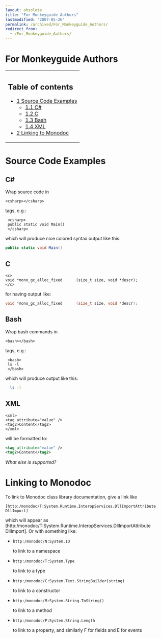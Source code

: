 ```yaml
---
layout: obsolete
title: "For Monkeyguide Authors"
lastmodified: '2007-05-26'
permalink: /archived/For_Monkeyguide_Authors/
redirect_from:
  - /For_Monkeyguide_Authors/
---
```


For Monkeyguide Authors
=======================

<table>
<col width="100%" />
<tbody>
<tr class="odd">
<td align="left"><h2>Table of contents</h2>
<ul>
<li><a href="#source-code-examples">1 Source Code Examples</a>
<ul>
<li><a href="#c">1.1 C#</a></li>
<li><a href="#c_2">1.2 C</a></li>
<li><a href="#bash">1.3 Bash</a></li>
<li><a href="#xml">1.4 XML</a></li>
</ul></li>
<li><a href="#linking-to-monodoc">2 Linking to Monodoc</a></li>
</ul></td>
</tr>
</tbody>
</table>

Source Code Examples
====================

C\#
---

Wrap source code in

``` nowiki
<csharp></csharp>
```

tags, e.g.:

     <csharp>
     public static void Main()
     </csharp>

which will produce nice colored syntax output like this:

``` csharp
public static void Main()
```

C
-

    <c>
    void *mono_gc_alloc_fixed      (size_t size, void *descr);
    </c>

for having output like:

``` c
void *mono_gc_alloc_fixed      (size_t size, void *descr);
```

Bash
----

Wrap bash commands in

``` nowiki
<bash></bash>
```

tags, e.g.:

     <bash>
     ls -l
     </bash>

which will produce output like this:

``` bash
  ls -l
```

XML
---

    <xml>
    <tag attribute="value" />
    <tag2>Content</tag2>
    </xml>

will be formatted to:

``` xml
<tag attribute="value" />
<tag2>Content</tag2>
```

*What else is supported?*

Linking to Monodoc
==================

To link to Monodoc class library documentation, give a link like

``` nowiki
[http:/monodoc/T:System.Runtime.InteropServices.DllImportAttribute DllImport]
```

which will appear as [http:/monodoc/T:System.Runtime.InteropServices.DllImportAttribute DllImport]. Or with something like:

-   ``` nowiki
    http:/monodoc/N:System.IO
    ```

    to link to a namespace

-   ``` nowiki
    http:/monodoc/T:System.Type
    ```

    to link to a type

-   ``` nowiki
    http:/monodoc/C:System.Text.StringBuilder(string)
    ```

    to link to a constructor

-   ``` nowiki
    http:/monodoc/M:System.String.ToString()
    ```

    to link to a method

-   ``` nowiki
    http:/monodoc/P:System.String.Length
    ```

    to link to a property, and similarly F for fields and E for events



